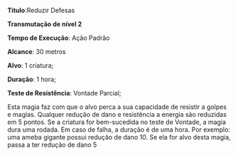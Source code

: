 **Titulo**:Reduzir Defesas

**Transmutação de nível 2**

**Tempo de Execução**: Ação Padrão

**Alcance**: 30 metros

**Alvo**: 1 criatura;

**Duração**: 1 hora;

**Teste de Resistência**: Vontade Parcial;

Esta magia faz com que o alvo perca 
a sua capacidade de resistir a golpes e magias. Qualquer redução de dano e resistência a energia são reduzidas em 5 pontos. 
Se a criatura for bem-sucedida no teste de 
Vontade, a magia dura uma rodada. Em 
caso de falha, a duração é de uma hora. 
Por exemplo: uma ameba gigante possui 
redução de dano 10. Se ela for alvo desta 
magia, passa a ter redução de dano 5